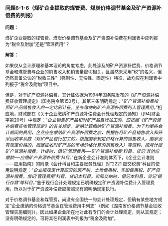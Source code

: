 ### 问题6-1-6（煤矿企业提取的煤管费、煤炭价格调节基金及矿产资源补偿费的列报）

**问题：**

煤矿企业提取的煤管费、煤炭价格调节基金及矿产资源补偿费在利润表中应列报为“税金及附加”还是“管理费用”？

**解答：**

如果仅从会计原理和基本理论的角度考虑，此处涉及的矿产资源补偿费、价格调节基金和煤管费与企业的销售收入和销售量密切相关，且虽然未采用“税”的名义，但仍然具备公认的“税收三性”（强制性、无偿性、固定性）特征，故均应在利润表中列报于“税金及附加”项目中。

但是，对于矿产资源补偿费，其计征依据为1994年国务院发布的《矿产资源补偿费征收管理规定》（国务院令第150号），其第三条明确规定：“*矿产资源补偿费按照矿产品销售收入的一定比例计征。企业缴纳的矿产资源补偿费列入管理费用。*”相应地，财政部在《关于企业缴纳矿产资源补偿费会计处理规定的通知》（[94]财会字第20号）中规定：“*企业销售矿产品和对矿产品自行加工的，应按照《矿产资源补偿费征收管理规定》的有关规定，定期计算缴纳矿产资源补偿费。为了均衡各会计期间的费用，企业应在缴纳矿产资源补偿费之前，根据各月矿产品销售收入和开采回收率系数（对矿产品自行加工的，根据国家规定价格计算的销售收入，国家没有规定价格的，根据征收时矿产品的市场价格计算的销售收入）等资料，按月计提矿产资源补偿费，计提时，借记‘管理费用──矿产资源补偿费’科目，贷记‘其他应缴款──应缴矿产资源补偿费’科目。*”在新企业会计准则体系下，《企业会计准则——应用指南》的附录《会计科目和主要账务处理》对“2221
应交税费”科目的使用说明规定：“*企业按规定计算应交的房产税、土地使用税、车船使用税、矿产资源补偿费，借记‘管理费用’科目，贷记本科目。实际交纳时，借记本科目，贷记‘银行存款’等科目。*”鉴于现行会计处理规定已明确规定矿产资源补偿费计入管理费用，所以对于矿产资源补偿费应按照现有的明确规定执行。

对于价格调节基金和煤管费，尚没有全国统一的会计处理规定，但确有某些地方规定“企业缴纳的价格调节基金在管理费用中列支”（例如《湖南省价格调节基金征收管理实施细则》）。因此如果企业所在地对此有专门的会计处理规定，则从其规定；没有明确规定的，可将其在利润表中列报为“税金及附加”。